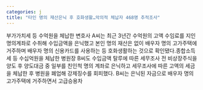 ```yaml
---
categories: j
title: "타인 명의 재산은닉 후 호화생활…악의적 체납자 468명 추적조사"
---
```

부가가치세 등 수억원을 체납한 변호사 A씨는 최근 3년간 수억원의 고액 수임료를 지인 명의계좌로 수취해 수입금액을 은닉했고 본인 명의 재산은 없이 배우자 명의 고가주택에 거주하며 배우자 명의 신용카드를 사용하는 등 호화생활하는 것으로 확인됐다.종합소득세 등 수십억원을 체납한 병원장 B씨도 수입금액 탈루에 따른 세무조사 전 비상장주식을 양도 후 양도대금 중 일부를 친인척 명의 계좌로 은닉하고 세무조사에 따른 고액의 세금을 체납한 후 병원을 폐업해 강제징수를 회피했다. B씨는 은닉된 자금으로 배우자 명의 고가주택에 거주하면서 고급승용차